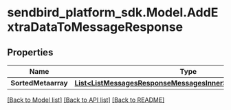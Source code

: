 
# sendbird_platform_sdk.Model.AddExtraDataToMessageResponse

## Properties

Name | Type | Description | Notes
------------ | ------------- | ------------- | -------------
**SortedMetaarray** | [**List&lt;ListMessagesResponseMessagesInnerSortedMetaarrayInner&gt;**](ListMessagesResponseMessagesInnerSortedMetaarrayInner.md) |  | [optional] 

[[Back to Model list]](../README.md#documentation-for-models)
[[Back to API list]](../README.md#documentation-for-api-endpoints)
[[Back to README]](../README.md)

